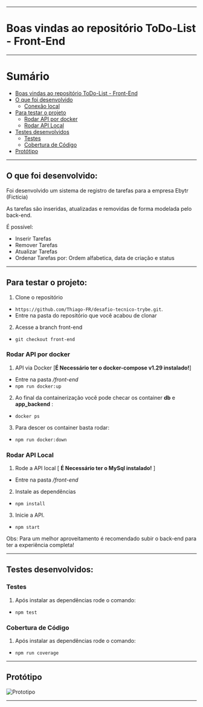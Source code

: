 
---

# Boas vindas ao repositório ToDo-List - Front-End <a name="boas-vindas-ao-repositório-todo-list"></a>

---

# Sumário

- [Boas vindas ao repositório ToDo-List - Front-End](#boas-vindas-ao-repositório-todo-list)
- [O que foi desenvolvido](#o-que-foi-desenvolvido)
  - [Conexão local](#conexao-local)
- [Para testar o projeto](#testar-o-projeto)
  - [Rodar API por docker](#via-docker)
  - [Rodar API Local](#via-local)
- [Testes desenvolvidos](#tdd)
  - [Testes](#tdd-1)
  - [Cobertura de Código](#coverage)
- [Protótipo](#prototipo)

---

## O que foi desenvolvido: <a name="o-que-foi-desenvolvido"></a>

  Foi desenvolvido um sistema de registro de tarefas para a empresa Ebytr (Fictícia)

  As tarefas são inseridas, atualizadas e removidas de forma modelada pelo back-end.

  É possível:
   - Inserir Tarefas
   - Remover Tarefas
   - Atualizar Tarefas
   - Ordenar Tarefas por: Ordem alfabetica, data de criação e status


---

## Para testar o projeto: <a name="testar-o-projeto"></a>

1. Clone o repositório
  * `https://github.com/Thiago-FR/desafio-tecnico-trybe.git`.
  * Entre na pasta do repositório que você acabou de clonar

2. Acesse a branch front-end
  * `git checkout front-end`

### Rodar API por docker <a name="via-docker"></a>

1. API via Docker [**É Necessário ter o docker-compose v1.29 instalado!**]
  * Entre na pasta */front-end*
  * `npm run docker:up`

2. Ao final da containerização você pode checar os container **db** e **app_backend** :
  * `docker ps`

3. Para descer os container basta rodar:
  * `npm run docker:down`

### Rodar API Local <a name="via-local"></a>

1. Rode a API local [ **É Necessário ter o MySql instalado!** ]
  * Entre na pasta */front-end*

2. Instale as dependências
  * `npm install`

3. Inicie a API.
  * `npm start`

Obs: Para um melhor aproveitamento é recomendado subir o back-end para ter a experiência completa!

---

## Testes desenvolvidos: <a name="tdd"></a>

### Testes <a name="tdd-1"></a>

1. Após instalar as dependências rode o comando:
  * `npm test`

### Cobertura de Código <a name="coverage"></a>

1. Após instalar as dependências rode o comando:
  * `npm run coverage`

---

## Protótipo <a name="prototipo"></a>
![Prototipo]()

---
